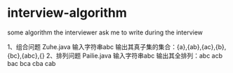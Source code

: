 # interview-algorithm
some algorithm the interviewer ask me to write during the interview

1、组合问题 Zuhe.java
    输入字符串abc 输出其真子集的集合：{a},{ab},{ac},{b},{bc},{abc},{}
2、排列问题 Pailie.java
    输入字符串abc 输出其全排列：abc acb bac bca cba cab
